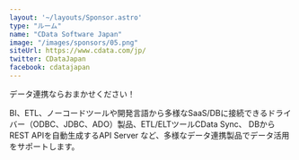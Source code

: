 ```yaml
---
layout: '~/layouts/Sponsor.astro'
type: "ルーム"
name: "CData Software Japan"
image: "/images/sponsors/05.png"
siteUrl: https://www.cdata.com/jp/
twitter: CDataJapan
facebook: cdatajapan
---
```


データ連携ならおまかせください！

BI、ETL、ノーコードツールや開発言語から多様なSaaS/DBに接続できるドライバー（ODBC、JDBC、ADO）製品、ETL/ELTツールCData Sync、 DBからREST APIを自動生成するAPI Server など、多様なデータ連携製品でデータ活用をサポートします。